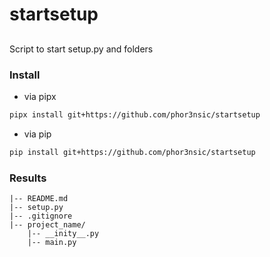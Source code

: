 # startsetup

##

Script to start setup.py and folders

### Install

- via pipx

```sh
pipx install git+https://github.com/phor3nsic/startsetup
```

- via pip

```sh
pip install git+https://github.com/phor3nsic/startsetup
```

### Results

```
|-- README.md
|-- setup.py
|-- .gitignore
|-- project_name/
    |-- __inity__.py
    |-- main.py
```